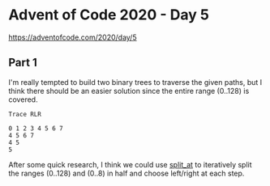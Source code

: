 # Advent of Code 2020 - Day 5

https://adventofcode.com/2020/day/5

## Part 1

I'm really tempted to build two binary trees to traverse the given paths, but I think there should be an easier solution since the entire range (0..128) is covered.

```
Trace RLR

0 1 2 3 4 5 6 7
4 5 6 7
4 5
5
```

After some quick research, I think we could use [split_at](https://doc.rust-lang.org/std/primitive.slice.html#method.split_at) to iteratively split the ranges (0..128) and (0..8) in half and choose left/right at each step.
